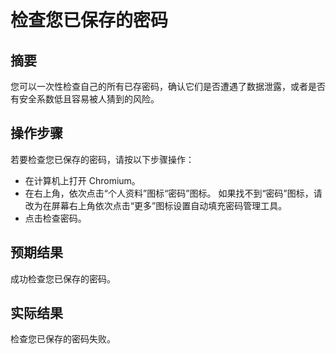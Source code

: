 # 检查您已保存的密码

## 摘要

您可以一次性检查自己的所有已存密码，确认它们是否遭遇了数据泄露，或者是否有安全系数低且容易被人猜到的风险。

## 操作步骤

若要检查您已保存的密码，请按以下步骤操作：

- 在计算机上打开 Chromium。
- 在右上角，依次点击“个人资料”图标“密码”图标。
  如果找不到“密码”图标，请改为在屏幕右上角依次点击“更多”图标设置自动填充密码管理工具。
- 点击检查密码。

## 预期结果

成功检查您已保存的密码。

## 实际结果

检查您已保存的密码失败。